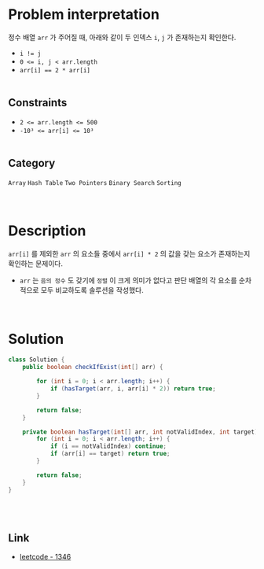 # Problem interpretation
정수 배열 `arr` 가 주어질 때, 아래와 같이 두 인덱스 `i`, `j` 가 존재하는지 확인한다.
- `i != j`
- `0 <= i, j < arr.length`
- `arr[i] == 2 * arr[i]`
<br/><br/>

## Constraints
- `2 <= arr.length <= 500`
- `-10³ <= arr[i] <= 10³`
<br/><br/>

## Category
`Array` `Hash Table` `Two Pointers` `Binary Search` `Sorting`
<br/><br/><br/>

# Description
`arr[i]` 를 제외한 `arr` 의 요소들 중에서 `arr[i] * 2` 의 값을 갖는 요소가 존재하는지 확인하는 문제이다.
- `arr` 는 `음의 정수` 도 갖기에 `정렬` 이 크게 의미가 없다고 판단 배열의 각 요소를 순차적으로 모두 비교하도록 솔루션을 작성했다.
<br/><br/><br/>

# Solution
```java
class Solution {
    public boolean checkIfExist(int[] arr) {

        for (int i = 0; i < arr.length; i++) {
            if (hasTarget(arr, i, arr[i] * 2)) return true;
        }

        return false;
    }

    private boolean hasTarget(int[] arr, int notValidIndex, int target) {
        for (int i = 0; i < arr.length; i++) {
            if (i == notValidIndex) continue;
            if (arr[i] == target) return true;
        }

        return false;
    }
}
```
<br/><br/>

## Link
- [leetcode - 1346](https://leetcode.com/problems/check-if-n-and-its-double-exist/description/)